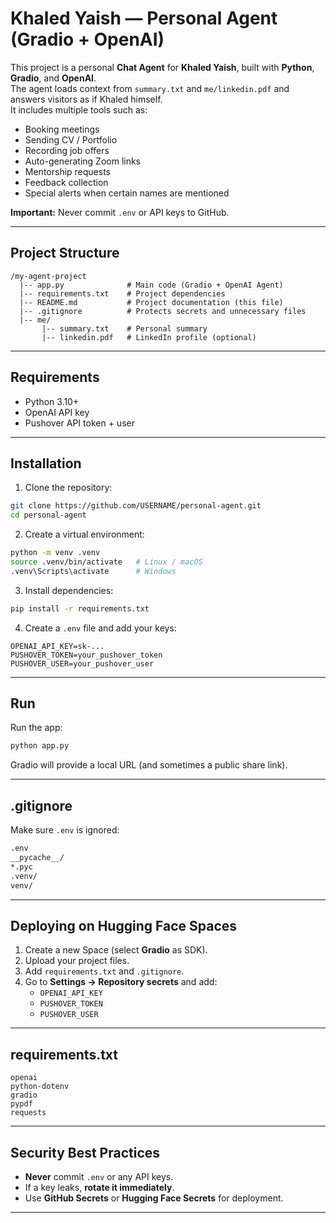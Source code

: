 # Khaled Yaish — Personal Agent (Gradio + OpenAI)

This project is a personal **Chat Agent** for **Khaled Yaish**, built with **Python**, **Gradio**, and **OpenAI**.  
The agent loads context from `summary.txt` and `me/linkedin.pdf` and answers visitors as if Khaled himself.  
It includes multiple tools such as:  
- Booking meetings  
- Sending CV / Portfolio  
- Recording job offers  
- Auto-generating Zoom links  
- Mentorship requests  
- Feedback collection  
- Special alerts when certain names are mentioned  

**Important:** Never commit `.env` or API keys to GitHub.  

---

## Project Structure
```
/my-agent-project
  |-- app.py              # Main code (Gradio + OpenAI Agent)
  |-- requirements.txt    # Project dependencies
  |-- README.md           # Project documentation (this file)
  |-- .gitignore          # Protects secrets and unnecessary files
  |-- me/
       |-- summary.txt    # Personal summary
       |-- linkedin.pdf   # LinkedIn profile (optional)
```

---

## Requirements
- Python 3.10+  
- OpenAI API key  
- Pushover API token + user  

---

## Installation

1. Clone the repository:
```bash
git clone https://github.com/USERNAME/personal-agent.git
cd personal-agent
```

2. Create a virtual environment:
```bash
python -m venv .venv
source .venv/bin/activate   # Linux / macOS
.venv\Scripts\activate      # Windows
```

3. Install dependencies:
```bash
pip install -r requirements.txt
```

4. Create a `.env` file and add your keys:
```
OPENAI_API_KEY=sk-...
PUSHOVER_TOKEN=your_pushover_token
PUSHOVER_USER=your_pushover_user
```

---

## Run
Run the app:
```bash
python app.py
```

Gradio will provide a local URL (and sometimes a public share link).

---

## .gitignore
Make sure `.env` is ignored:
```txt
.env
__pycache__/
*.pyc
.venv/
venv/
```

---

## Deploying on Hugging Face Spaces

1. Create a new Space (select **Gradio** as SDK).  
2. Upload your project files.  
3. Add `requirements.txt` and `.gitignore`.  
4. Go to **Settings → Repository secrets** and add:
   - `OPENAI_API_KEY`
   - `PUSHOVER_TOKEN`
   - `PUSHOVER_USER`

---

## requirements.txt
```
openai
python-dotenv
gradio
pypdf
requests
```

---

## Security Best Practices
- **Never** commit `.env` or any API keys.  
- If a key leaks, **rotate it immediately**.  
- Use **GitHub Secrets** or **Hugging Face Secrets** for deployment.  

---

